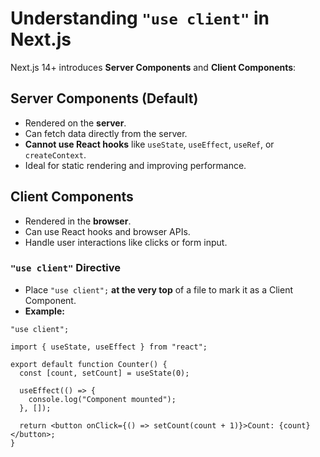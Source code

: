 # Understanding `"use client"` in Next.js

Next.js 14+ introduces **Server Components** and **Client Components**:

## Server Components (Default)
- Rendered on the **server**.
- Can fetch data directly from the server.
- **Cannot use React hooks** like `useState`, `useEffect`, `useRef`, or `createContext`.
- Ideal for static rendering and improving performance.

## Client Components
- Rendered in the **browser**.
- Can use React hooks and browser APIs.
- Handle user interactions like clicks or form input.

### `"use client"` Directive
- Place `"use client";` **at the very top** of a file to mark it as a Client Component.
- **Example:**

```tsx
"use client";

import { useState, useEffect } from "react";

export default function Counter() {
  const [count, setCount] = useState(0);

  useEffect(() => {
    console.log("Component mounted");
  }, []);

  return <button onClick={() => setCount(count + 1)}>Count: {count}</button>;
}
```